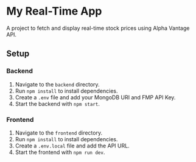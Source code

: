 # My Real-Time App

A project to fetch and display real-time stock prices using Alpha Vantage API.

## Setup

### Backend

1. Navigate to the `backend` directory.
2. Run `npm install` to install dependencies.
3. Create a `.env` file and add your MongoDB URI and FMP API Key.
4. Start the backend with `npm start`.

### Frontend

1. Navigate to the `frontend` directory.
2. Run `npm install` to install dependencies.
3. Create a `.env.local` file and add the API URL.
4. Start the frontend with `npm run dev`.
